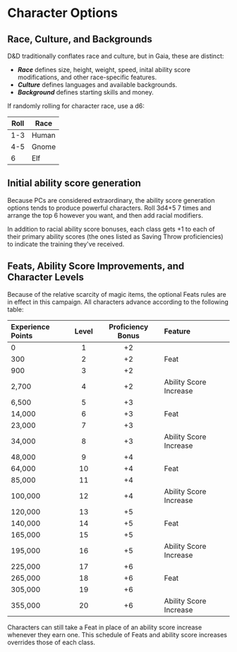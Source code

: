 # Character Options

## Race, Culture, and Backgrounds

D&D traditionally conflates race and culture, but in Gaia, these are distinct:

- ***Race*** defines size, height, weight, speed, inital ability score modifications, and other race-specific features.
- ***Culture*** defines languages and available backgrounds.
- ***Background*** defines starting skills and money.

If randomly rolling for character race, use a d6:

Roll | Race
---- | ----
1-3 | Human
4-5 | Gnome
6 | Elf

## Initial ability score generation

Because PCs are considered extraordinary, the ability score generation options tends to produce powerful characters.  Roll 3d4+5 7 times and arrange the top 6 however you want, and then add racial modifiers.

In addition to racial ability score bonuses, each class gets +1 to each of their primary ability scores (the ones listed as Saving Throw proficiencies) to indicate the training they've received.

## Feats, Ability Score Improvements, and Character Levels

Because of the relative scarcity of magic items, the optional Feats rules are in effect in this campaign.  All characters advance according to the following table:

Experience Points | Level | Proficiency Bonus | Feature
:---|:---:|:---:|:---
0	| 1	| +2 | 
300	| 2	| +2 | Feat
900	| 3	| +2 | 
2,700	| 4	| +2 | Ability Score Increase
6,500	| 5	| +3 | 
14,000	| 6	| +3 | Feat
23,000	| 7	| +3 | 
34,000	| 8	| +3 | Ability Score Increase
48,000	| 9	| +4 | 
64,000	| 10 | +4 | Feat
85,000	| 11 | +4 | 
100,000 | 12 | +4 | Ability Score Increase
120,000 | 13 | +5 | 
140,000 | 14 | +5 | Feat
165,000 | 15 | +5 | 
195,000 | 16 | +5 | Ability Score Increase
225,000 | 17 | +6 | 
265,000 | 18 | +6 | Feat
305,000 | 19 | +6 | 
355,000 | 20 | +6 | Ability Score Increase

Characters can still take a Feat in place of an ability score increase whenever they earn one.  This schedule of Feats and ability score increases overrides those of each class.

